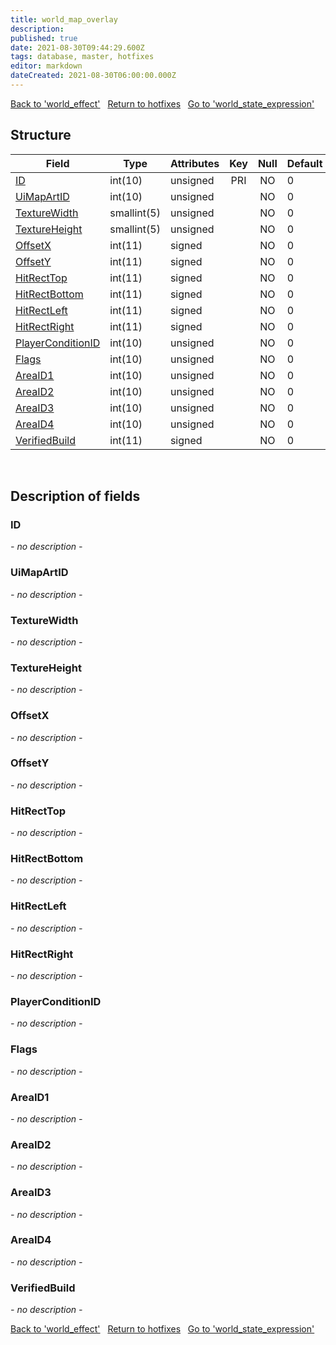 ```yaml
---
title: world_map_overlay
description: 
published: true
date: 2021-08-30T09:44:29.600Z
tags: database, master, hotfixes
editor: markdown
dateCreated: 2021-08-30T06:00:00.000Z
---
```


<a href="https://dev.trinitycore.info/en/database/master/hotfixes/world_effect" class="mt-5 v-btn v-btn--depressed v-btn--flat v-btn--outlined theme--light v-size--default darkblue--text text--lighten-3"><span class="v-btn__content"><i aria-hidden="true" class="v-icon notranslate v-icon--left mdi mdi-arrow-left theme--light"></i><span>Back to 'world_effect'</span></span></a>&nbsp;&nbsp;&nbsp;<a href="https://dev.trinitycore.info/en/database/master/hotfixes/home" class="mt-5 v-btn v-btn--depressed v-btn--flat v-btn--outlined theme--light v-size--default darkblue--text text--lighten-3"><span class="v-btn__content"><i aria-hidden="true" class="v-icon notranslate v-icon--left mdi mdi-home-outline theme--light"></i><span>Return to hotfixes</span></span></a>&nbsp;&nbsp;&nbsp;<a href="https://dev.trinitycore.info/en/database/master/hotfixes/world_state_expression" class="mt-5 v-btn v-btn--depressed v-btn--flat v-btn--outlined theme--light v-size--default darkblue--text text--lighten-3"><span class="v-btn__content"><span>Go to 'world_state_expression'</span><i aria-hidden="true" class="v-icon notranslate v-icon--right mdi mdi-arrow-right theme--light"></i></span></a>

## Structure

| Field | Type | Attributes | Key | Null | Default | Extra | Comment |
| --- | --- | --- | :---: | :---: | --- | --- | --- |
| [ID](#ID) | int(10) | unsigned | PRI | NO | 0 |  |  |
| [UiMapArtID](#UiMapArtID) | int(10) | unsigned |  | NO | 0 |  |  |
| [TextureWidth](#TextureWidth) | smallint(5) | unsigned |  | NO | 0 |  |  |
| [TextureHeight](#TextureHeight) | smallint(5) | unsigned |  | NO | 0 |  |  |
| [OffsetX](#OffsetX) | int(11) | signed |  | NO | 0 |  |  |
| [OffsetY](#OffsetY) | int(11) | signed |  | NO | 0 |  |  |
| [HitRectTop](#HitRectTop) | int(11) | signed |  | NO | 0 |  |  |
| [HitRectBottom](#HitRectBottom) | int(11) | signed |  | NO | 0 |  |  |
| [HitRectLeft](#HitRectLeft) | int(11) | signed |  | NO | 0 |  |  |
| [HitRectRight](#HitRectRight) | int(11) | signed |  | NO | 0 |  |  |
| [PlayerConditionID](#PlayerConditionID) | int(10) | unsigned |  | NO | 0 |  |  |
| [Flags](#Flags) | int(10) | unsigned |  | NO | 0 |  |  |
| [AreaID1](#AreaID1) | int(10) | unsigned |  | NO | 0 |  |  |
| [AreaID2](#AreaID2) | int(10) | unsigned |  | NO | 0 |  |  |
| [AreaID3](#AreaID3) | int(10) | unsigned |  | NO | 0 |  |  |
| [AreaID4](#AreaID4) | int(10) | unsigned |  | NO | 0 |  |  |
| [VerifiedBuild](#VerifiedBuild) | int(11) | signed |  | NO | 0 |  |  |
&nbsp;
## Description of fields

### ID
*- no description -*
&nbsp;

### UiMapArtID
*- no description -*
&nbsp;

### TextureWidth
*- no description -*
&nbsp;

### TextureHeight
*- no description -*
&nbsp;

### OffsetX
*- no description -*
&nbsp;

### OffsetY
*- no description -*
&nbsp;

### HitRectTop
*- no description -*
&nbsp;

### HitRectBottom
*- no description -*
&nbsp;

### HitRectLeft
*- no description -*
&nbsp;

### HitRectRight
*- no description -*
&nbsp;

### PlayerConditionID
*- no description -*
&nbsp;

### Flags
*- no description -*
&nbsp;

### AreaID1
*- no description -*
&nbsp;

### AreaID2
*- no description -*
&nbsp;

### AreaID3
*- no description -*
&nbsp;

### AreaID4
*- no description -*
&nbsp;

### VerifiedBuild
*- no description -*
&nbsp;

<a href="https://dev.trinitycore.info/en/database/master/hotfixes/world_effect" class="mt-5 v-btn v-btn--depressed v-btn--flat v-btn--outlined theme--light v-size--default darkblue--text text--lighten-3"><span class="v-btn__content"><i aria-hidden="true" class="v-icon notranslate v-icon--left mdi mdi-arrow-left theme--light"></i><span>Back to 'world_effect'</span></span></a>&nbsp;&nbsp;&nbsp;<a href="https://dev.trinitycore.info/en/database/master/hotfixes/home" class="mt-5 v-btn v-btn--depressed v-btn--flat v-btn--outlined theme--light v-size--default darkblue--text text--lighten-3"><span class="v-btn__content"><i aria-hidden="true" class="v-icon notranslate v-icon--left mdi mdi-home-outline theme--light"></i><span>Return to hotfixes</span></span></a>&nbsp;&nbsp;&nbsp;<a href="https://dev.trinitycore.info/en/database/master/hotfixes/world_state_expression" class="mt-5 v-btn v-btn--depressed v-btn--flat v-btn--outlined theme--light v-size--default darkblue--text text--lighten-3"><span class="v-btn__content"><span>Go to 'world_state_expression'</span><i aria-hidden="true" class="v-icon notranslate v-icon--right mdi mdi-arrow-right theme--light"></i></span></a>

